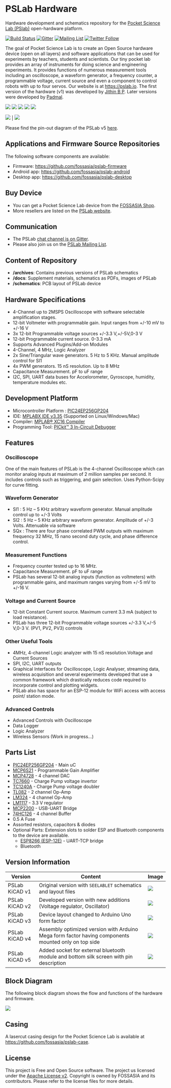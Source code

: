 # PSLab Hardware

Hardware development and schematics repository for the [Pocket Science Lab (PSlab)](https://pslab.io) open-hardware platform.

[![Build Status](https://travis-ci.org/fossasia/pslab-hardware.svg?branch=master)](https://travis-ci.org/fossasia/pslab-hardware)
[![Gitter](https://badges.gitter.im/fossasia/pslab.svg)](https://gitter.im/fossasia/pslab?utm_source=badge&utm_medium=badge&utm_campaign=pr-badge)
[![Mailing List](https://img.shields.io/badge/Mailing%20List-FOSSASIA-blue.svg)](https://groups.google.com/forum/#!forum/pslab-fossasia)
[![Twitter Follow](https://img.shields.io/twitter/follow/pslabio.svg?style=social&label=Follow&maxAge=2592000?style=flat-square)](https://twitter.com/pslabio)

The goal of Pocket Science Lab is to create an Open Source hardware device (open on all layers) and software applications that can be used for experiments by teachers, students and scientists. Our tiny pocket lab provides an array of instruments for doing science and engineering experiments. It provides functions of numerous measurement tools including an oscilloscope, a waveform generator, a frequency counter, a programmable voltage, current source and even a component to control robots with up to four servos. Our website is at https://pslab.io. The first version of the hardware (v1) was developed by [Jithin B P](https://pslab.io/team/). Later versions were developed by [Padmal](https://github.com/CloudyPadmal).

[![](docs/images/getfirmware.png)](https://github.com/fossasia/pslab-firmware)
[![](docs/images/getonfdroid.png)](https://f-droid.org/en/packages/io.pslab/)
[![](docs/images/getongoogleplay.png)](https://play.google.com/store/apps/details?id=io.pslab)
[![](docs/images/getonlinux.png)](https://github.com/fossasia/pslab-desktop/tree/install)
[![](docs/images/getonwindows.png)](https://github.com/fossasia/pslab-desktop/tree/install)

![](docs/images/PSLab_v5_top.png) | ![](docs/images/PSLab_v5_bottom.png)

Please find the pin-out diagram of the PSLab v5 [here](docs/pin_layouts/PSLab_Pin_Layout.pdf).

## Applications and Firmware Source Repositories

The following software components are available:
* Firmware: https://github.com/fossasia/pslab-firmware
* Android app: https://github.com/fossasia/pslab-android
* Desktop app: https://github.com/fossasia/pslab-desktop

## Buy Device

* You can get a Pocket Science Lab device from the [FOSSASIA Shop](https://fossasia.com).
* More resellers are listed on the [PSLab website](https://pslab.io/shop/).

## Communication

* The PSLab [chat channel is on Gitter](https://gitter.im/fossasia/pslab).
* Please also join us on the [PSLab Mailing List](https://groups.google.com/forum/#!forum/pslab-fossasia).

## Content of Repository

* **/archives**: Contains previous versions of PSLab schematics
* **/docs**: Supplement materials, schematics as PDFs, images of PSLab
* **/schematics**: PCB layout of PSLab device

## Hardware Specifications

* 4-Channel up to 2MSPS Oscilloscope with software selectable amplification stages.
* 12-bit Voltmeter with programmable gain. Input ranges from +/-10 mV to +/-16 V
* 3x 12-bit Programmable voltage sources +/-3.3 V,+/-5V,0-3 V
* 12-bit Programmable current source. 0-3.3 mA
* Supports Advanced Plugins/Add-on Modules
* 4-Channel, 4 MHz, Logic Analyzer
* 2x Sine/Triangular wave generators. 5 Hz to 5 KHz. Manual amplitude control for SI1
* 4x PWM generators. 15 nS resolution. Up to 8 MHz
* Capacitance Measurement. pF to uF range
* I2C, SPI, UART data buses for Accelorometer, Gyroscope, humidity, temperature modules etc.

## Development Platform

* Microcontroller Platform : [PIC24EP256GP204](http://www.microchip.com/wwwproducts/en/PIC24EP256GP204)
* IDE: [MPLABX IDE v3.35](http://www.microchip.com/mplab/mplab-x-ide) (Supported on Linux/Windows/Mac)
* Compiler: [MPLAB® XC16 Compiler](http://www.microchip.com/mplab/compilers)
* Programming Tool: [PICkit™ 3 In-Circuit Debugger](http://www.microchip.com/Developmenttools/ProductDetails.aspx?PartNO=PG164130)

## Features

### Oscilloscope

One of the main features of PSLab is the 4-channel Oscilloscope which can monitor analog inputs at maximum of 2 million samples per second. It includes controls such as triggering, and gain selection. Uses Python-Scipy for curve fitting.

### Waveform Generator

* SI1 : 5 Hz – 5 KHz arbitrary waveform generator. Manual amplitude control up to +/-3 Volts
* SI2 : 5 Hz – 5 KHz arbitrary waveform generator. Amplitude of +/-3 Volts. Attenuable via software
* SQx : There are four phase correlated PWM outputs with maximum frequency 32 MHz, 15 nano second duty cycle, and phase difference control.

### Measurement Functions

* Frequency counter tested up to 16 MHz.
* Capacitance Measurement. pF to uF range
* PSLab has several 12-bit analog inputs (function as voltmeters) with programmable gains, and maximum ranges varying from +/-5 mV to +/-16 V.

### Voltage and Current Source

* 12-bit Constant Current source. Maximum current 3.3 mA (subject to load resistance).
* PSLab has three 12-bit Programmable voltage sources +/-3.3 V,+/-5 V,0-3 V. (PV1, PV2, PV3) controls

### Other Useful Tools

* 4MHz, 4-channel Logic analyzer with 15 nS resolution.Voltage and Current Sources
* SPI, I2C, UART outputs
* Graphical Interfaces for Oscilloscope, Logic Analyser, streaming data, wireless acquisition and several experiments developed that use a common framework which drastically reduces code required to incorporate control and plotting widgets.
* PSLab also has space for an ESP-12 module for WiFi access with access point/ station mode.

### Advanced Controls
* Advanced Controls with Oscilloscope
* Data Logger
* Logic Analyzer
* Wireless Sensors (Work in progress…)

## Parts List

* [PIC24EP256GP204](http://www.microchip.com/wwwproducts/en/PIC24EP256GP204) - Main uC
* [MCP6S21](http://www.microchip.com/wwwproducts/en/mcp6s21) - Programmable Gain Amplifier
* [MCP4728](http://www.microchip.com/wwwproducts/en/mcp4728) - 4 channel DAC
* [TC7660](http://www.microchip.com/wwwproducts/en/TC7660) - Charge Pump voltage invertor
* [TC1240A](http://www.microchip.com/wwwproducts/en/TC1240A) - Charge Pump voltage doubler
* [TL082](http://www.ti.com/product/TL082) - 2 channel Op-Amp
* [LM324](http://www.ti.com/product/LM324) - 4 channel Op-Amp
* [LM1117](http://www.ti.com/product/LM1117) - 3.3 V regulator
* [MCP2200](http://www.microchip.com/wwwproducts/en/MCP2200) - USB-UART Bridge
* [74HC126](http://www.ti.com/product/SN74HC126) - 4 channel Buffer
* 0.5 A Fuse
* Assorted resistors, capacitors & diodes
* Optional Parts: Extension slots to solder ESP and Bluetooth components to the device are available.
  * [ESP8266 (ESP-12E)](https://www.adafruit.com/product/2491) - UART-TCP bridge
  * Bluetooth

## Version Information

| Version | Content | Image |
| -------------- | ------- | ------- |
| PSLab KiCAD v1   | Original version with `SEELABLET` schematics and layout files | ![](docs/images/pslab_version_previews/PSLab_v1.png) |
| PSLab KiCAD v2 | Developed version with new additions (Voltage regulator, Oscillator) | ![](docs/images/pslab_version_previews/PSLab_v2.png) |
| PSLab KiCAD v3 | Device layout changed to Arduino Uno form factor | ![](docs/images/pslab_version_previews/PSLab_v3.png) |
| PSLab KiCAD v4 | Assembly optimized version with Arduino Mega form factor having components mounted only on top side | ![](docs/images/pslab_version_previews/PSLab_v4.png) |
| PSLab KiCAD v5 | Added socket for external bluetooth module and bottom silk screen with pin description | ![](docs/images/pslab_version_previews/PSLab_v5.png) |

## Block Diagram

The following block diagram shows the flow and functions of the hardware and firmware.

![](docs/images/blockdiag.png)

## Casing

A lasercut casing design for the Pocket Science Lab is available at https://github.com/fossasia/pslab-case.

## License

This project is Free and Open Source software. The project us licensed under the [Apache License v2](LICENSE). Copyright is owned by FOSSASIA and its contributors. Please refer to the license files for more details.

